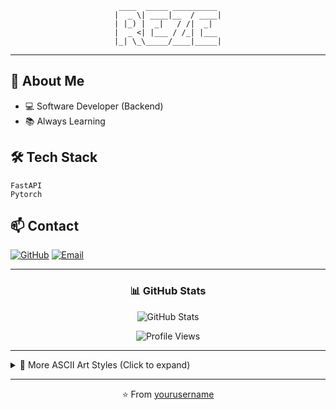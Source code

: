<div align="center">

```
 ____  _____ __________ 
|  _ \| ____|__  / ____|
| |_) |  _|   / /|  _|  
|  _ <| |___ / /_| |___ 
|_| \_\_____/____|_____|
```
</div>

---

## 🚀 About Me

- 💻 Software Developer (Backend)
- 📚 Always Learning

## 🛠️ Tech Stack

```
FastAPI
Pytorch
```

## 📫 Contact

[![GitHub](https://img.shields.io/badge/-GitHub-181717?style=flat-square&logo=github)](https://github.com/yourusername)
[![Email](https://img.shields.io/badge/-Email-D14836?style=flat-square&logo=gmail&logoColor=white)](mailto:your.email@example.com)

---

<div align="center">

### 📊 GitHub Stats

![GitHub Stats](https://github-readme-stats.vercel.app/api?username=yourusername&show_icons=true&theme=radical)

![Profile Views](https://komarev.com/ghpvc/?username=yourusername&color=blueviolet)

</div>

---

<details>
<summary>🎨 More ASCII Art Styles (Click to expand)</summary>

<br>

### Style 1: Slant
```
    ____  ___________   ______
   / __ \/ ____/__  /  / ____/
  / /_/ / __/    / /  / __/   
 / _, _/ /___   / /__/ /___   
/_/ |_/_____/  /____/_____/   
```

### Style 2: Big
```
 _____  ______ ____________ 
|  __ \|  ____|___  /  ____|
| |__) | |__     / /| |__   
|  _  /|  __|   / / |  __|  
| | \ \| |____ / /__| |____ 
|_|  \_\______/_____|______|
```

### Style 3: Banner
```
######  ####### ####### ####### 
#     # #            #  #       
#     # #           #   #       
######  #####      #    #####   
#   #   #         #     #       
#    #  #        #      #       
#     # ####### ####### ####### 
```

</details>

---

<div align="center">

⭐️ From [yourusername](https://github.com/yourusername)

</div>
